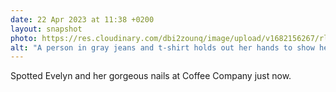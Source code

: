```yaml
---
date: 22 Apr 2023 at 11:38 +0200
layout: snapshot
photo: https://res.cloudinary.com/dbi2zounq/image/upload/v1682156267/rl86k0bvwg0knaadh0ho.jpg
alt: "A person in gray jeans and t-shirt holds out her hands to show her royal blue nails."
---
```

Spotted Evelyn and her gorgeous nails at Coffee Company just now.
